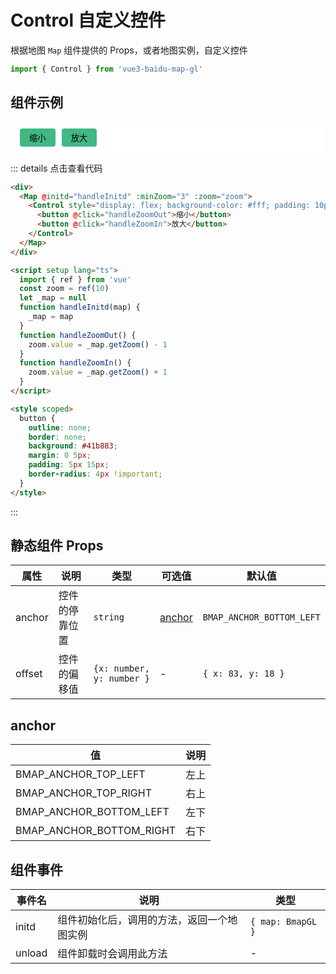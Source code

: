 # Control 自定义控件

根据地图 `Map` 组件提供的 Props，或者地图实例，自定义控件

```ts
import { Control } from 'vue3-baidu-map-gl'
```

## 组件示例

<div>
<Map
  @initd="handleInitd"
  :minZoom="3"
  :zoom="zoom"
>
  <Control style="display: flex; background-color: #fff; padding: 10px" :offset="{ x: 0, y: 0 }">
    <button @click="handleZoomOut">缩小</button>
    <button @click="handleZoomIn">放大</button>
  </Control>
</Map>
</div>

<script setup lang="ts">
  import { ref } from 'vue'
  const zoom = ref(10)
  let _map = null
  function handleInitd(map){
    _map = map
  }
  function handleZoomOut() {
    zoom.value = _map.getZoom() - 1
  }
  function handleZoomIn() {
    zoom.value = _map.getZoom() + 1
  }
</script>

<style scoped>
button{
  outline:none;
  border:none;
  background:#41b883;
  margin:0 5px;
  padding: 5px 15px;
  border-radius: 4px !important;
}
</style>

::: details 点击查看代码

<!-- prettier-ignore -->
```html
<div>
  <Map @initd="handleInitd" :minZoom="3" :zoom="zoom">
    <Control style="display: flex; background-color: #fff; padding: 10px" :offset="{ x: 0, y: 0 }">
      <button @click="handleZoomOut">缩小</button>
      <button @click="handleZoomIn">放大</button>
    </Control>
  </Map>
</div>

<script setup lang="ts">
  import { ref } from 'vue'
  const zoom = ref(10)
  let _map = null
  function handleInitd(map) {
    _map = map
  }
  function handleZoomOut() {
    zoom.value = _map.getZoom() - 1
  }
  function handleZoomIn() {
    zoom.value = _map.getZoom() + 1
  }
</script>

<style scoped>
  button {
    outline: none;
    border: none;
    background: #41b883;
    margin: 0 5px;
    padding: 5px 15px;
    border-radius: 4px !important;
  }
</style>
```

:::

## 静态组件 Props

| 属性   | 说明           | 类型                      | 可选值            | 默认值                    |
| ------ | -------------- | ------------------------- | ----------------- | ------------------------- |
| anchor | 控件的停靠位置 | `string`                  | [anchor](#anchor) | `BMAP_ANCHOR_BOTTOM_LEFT` |
| offset | 控件的偏移值   | `{x: number, y: number }` | -                 | `{ x: 83, y: 18 }`        |

## anchor

| 值                       | 说明 |
| ------------------------ | ---- |
| BMAP_ANCHOR_TOP_LEFT     | 左上 |
| BMAP_ANCHOR_TOP_RIGHT    | 右上 |
| BMAP_ANCHOR_BOTTOM_LEFT  | 左下 |
| BMAP_ANCHOR_BOTTOM_RIGHT | 右下 |

## 组件事件

| 事件名 | 说明                                       | 类型              |
| ------ | ------------------------------------------ | ----------------- |
| initd  | 组件初始化后，调用的方法，返回一个地图实例 | `{ map: BmapGL }` |
| unload | 组件卸载时会调用此方法                     | -                 |
